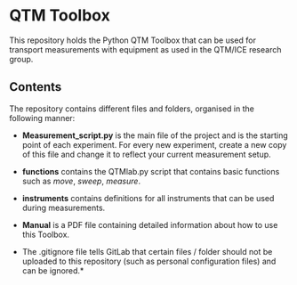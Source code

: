 # QTM Toolbox
This repository holds the Python QTM Toolbox that can be used for transport measurements with equipment as used in the QTM/ICE research group. 

## Contents
The repository contains different files and folders, organised in the following manner:
* **Measurement_script.py** is the main file of the project and is the starting point of each experiment. For every new experiment, create a new copy of this file and change it to reflect your current measurement setup.
* **functions** contains the QTMlab.py script that contains basic functions such as _move_, _sweep_, _measure_. 
* **instruments** contains definitions for all instruments that can be used during measurements. 
* **Manual** is a PDF file containing detailed information about how to use this Toolbox.

* The .gitignore file tells GitLab that certain files / folder should not be uploaded to this repository (such as personal configuration files) and can be ignored.*